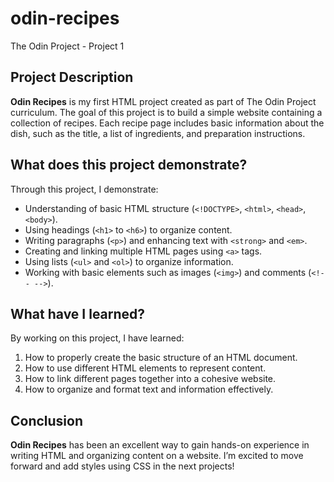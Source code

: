 # odin-recipes
The Odin Project - Project 1

## Project Description
**Odin Recipes** is my first HTML project created as part of The Odin Project curriculum. The goal of this project is to build a simple website containing a collection of recipes. Each recipe page includes basic information about the dish, such as the title, a list of ingredients, and preparation instructions.

## What does this project demonstrate?
Through this project, I demonstrate:
- Understanding of basic HTML structure (`<!DOCTYPE>`, `<html>`, `<head>`, `<body>`).
- Using headings (`<h1>` to `<h6>`) to organize content.
- Writing paragraphs (`<p>`) and enhancing text with `<strong>` and `<em>`.
- Creating and linking multiple HTML pages using `<a>` tags.
- Using lists (`<ul>` and `<ol>`) to organize information.
- Working with basic elements such as images (`<img>`) and comments (`<!-- -->`).

## What have I learned?
By working on this project, I have learned:
1. How to properly create the basic structure of an HTML document.
2. How to use different HTML elements to represent content.
3. How to link different pages together into a cohesive website.
4. How to organize and format text and information effectively.

## Conclusion
**Odin Recipes** has been an excellent way to gain hands-on experience in writing HTML and organizing content on a website. I’m excited to move forward and add styles using CSS in the next projects!